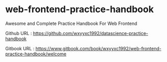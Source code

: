 # web-frontend-practice-handbook

Awesome and Complete Practice Handbook For Web Frontend

Github URL : https://github.com/wxyyxc1992/datascience-practice-handbook

Gitbook URL : https://www.gitbook.com/book/wxyyxc1992/web-frontend-practice-handbook/welcome

